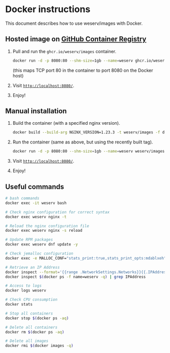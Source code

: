 # Docker instructions

This document describes how to use weserv/images with Docker.

## Hosted image on [GitHub Container Registry](https://github.com/orgs/weserv/packages/container/package/images)

1. Pull and run the `ghcr.io/weserv/images` container.
   ```bash
   docker run -d -p 8080:80 --shm-size=1gb --name=weserv ghcr.io/weserv/images:5.x
   ```
   (this maps TCP port 80 in the container to port 8080 on the Docker host)

2. Visit [`http://localhost:8080/`](http://localhost:8080/).

3. Enjoy!

## Manual installation

1. Build the container (with a specified nginx version).
   ```bash
   docker build --build-arg NGINX_VERSION=1.23.3 -t weserv/images -f docker/Dockerfile .
   ```

2. Run the container (same as above, but using the recently built tag).
   ```bash
   docker run -d -p 8080:80 --shm-size=1gb --name=weserv weserv/images
   ```

3. Visit [`http://localhost:8080/`](http://localhost:8080/).

4. Enjoy!

## Useful commands

```bash
# bash commands
docker exec -it weserv bash

# Check nginx configuration for correct syntax
docker exec weserv nginx -t

# Reload the nginx configuration file
docker exec weserv nginx -s reload

# Update RPM packages
docker exec weserv dnf update -y

# Check jemalloc configuration
docker exec -e MALLOC_CONF="stats_print:true,stats_print_opts:mdablxeh" weserv bash

# Retrieve an IP Address
docker inspect --format='{{range .NetworkSettings.Networks}}{{.IPAddress}}{{end}}' $(docker ps -f name=weserv -q)
docker inspect $(docker ps -f name=weserv -q) | grep IPAddress

# Access to logs
docker logs weserv

# Check CPU consumption
docker stats

# Stop all containers
docker stop $(docker ps -aq)

# Delete all containers
docker rm $(docker ps -aq)

# Delete all images
docker rmi $(docker images -q)
```
